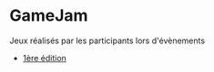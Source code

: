 # GameJam
Jeux réalisés par les participants lors d'évènements

+ [1ère édition](https://github.com/jasonchampagne/GameJam/tree/main/20250509-20250523)
